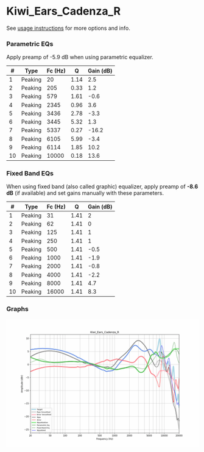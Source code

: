 # Kiwi_Ears_Cadenza_R
See [usage instructions](https://github.com/jaakkopasanen/AutoEq#usage) for more options and info.

### Parametric EQs
Apply preamp of -5.9 dB when using parametric equalizer.

|   # | Type    |   Fc (Hz) |    Q |   Gain (dB) |
|-----|---------|-----------|------|-------------|
|   1 | Peaking |        20 | 1.14 |         2.5 |
|   2 | Peaking |       205 | 0.33 |         1.2 |
|   3 | Peaking |       579 | 1.61 |        -0.6 |
|   4 | Peaking |      2345 | 0.96 |         3.6 |
|   5 | Peaking |      3436 | 2.78 |        -3.3 |
|   6 | Peaking |      3445 | 5.32 |         1.3 |
|   7 | Peaking |      5337 | 0.27 |       -16.2 |
|   8 | Peaking |      6105 | 5.99 |        -3.4 |
|   9 | Peaking |      6114 | 1.85 |        10.2 |
|  10 | Peaking |     10000 | 0.18 |        13.6 |

### Fixed Band EQs
When using fixed band (also called graphic) equalizer, apply preamp of **-8.6 dB** (if available) and set gains manually with these parameters.

|   # | Type    |   Fc (Hz) |    Q |   Gain (dB) |
|-----|---------|-----------|------|-------------|
|   1 | Peaking |        31 | 1.41 |         2   |
|   2 | Peaking |        62 | 1.41 |         0   |
|   3 | Peaking |       125 | 1.41 |         1   |
|   4 | Peaking |       250 | 1.41 |         1   |
|   5 | Peaking |       500 | 1.41 |        -0.5 |
|   6 | Peaking |      1000 | 1.41 |        -1.9 |
|   7 | Peaking |      2000 | 1.41 |        -0.8 |
|   8 | Peaking |      4000 | 1.41 |        -2.2 |
|   9 | Peaking |      8000 | 1.41 |         4.7 |
|  10 | Peaking |     16000 | 1.41 |         8.3 |

### Graphs
![](./Kiwi_Ears_Cadenza_R.png)
